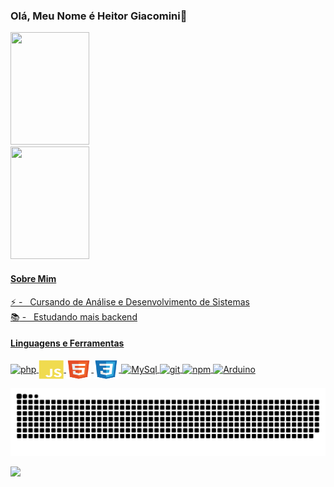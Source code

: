 
### Olá, Meu Nome é Heitor Giacomini👋

<div>
 <a href="https://github.com/heitorgiacominibrasil">
  <img width="50%" height="180em" src="https://github-readme-stats.vercel.app/api?username=heitorgiacominibrasil&layout=compact&show_icons=true&theme=dracula&include_all_commits=true&count_private=true"/>
  <img width="50%" height="180em" src="https://github-readme-stats.vercel.app/api/top-langs/?username=heitorgiacominibrasil&layout=compact&langs_count=8&theme=dracula"/>
</div>

#### Sobre Mim
⚡ - &nbsp; Cursando de Análise e Desenvolvimento de Sistemas <br>
:books: - &nbsp; Estudando mais backend 
 
 
  
 #### Linguagens e Ferramentas
  
<div style="display: inline_block">
  <img align="center" alt="php" height="30" width="40" src="https://cdn.jsdelivr.net/gh/devicons/devicon/icons/php/php-original.svg">
  <img align="center" alt="Js" height="30" width="40" src="https://raw.githubusercontent.com/devicons/devicon/master/icons/javascript/javascript-plain.svg">
  <img align="center" alt="HTML" height="30" width="40" src="https://raw.githubusercontent.com/devicons/devicon/master/icons/html5/html5-original.svg">
  <img align="center" alt="CSS" height="30" width="40" src="https://raw.githubusercontent.com/devicons/devicon/master/icons/css3/css3-original.svg">
  <img align="center" alt="MySql" height="50" width="60"  src="https://cdn.jsdelivr.net/gh/devicons/devicon/icons/mysql/mysql-original-wordmark.svg" />
  <img align="center" alt="git" height="50" width="60" src="https://cdn.jsdelivr.net/gh/devicons/devicon/icons/git/git-original-wordmark.svg" />
  <img align="center" alt="npm" height="50" width="60" src="https://cdn.jsdelivr.net/gh/devicons/devicon/icons/npm/npm-original-wordmark.svg" />
  <img align="center" alt="Arduino" height="50" width="60" src="https://cdn.jsdelivr.net/gh/devicons/devicon/icons/arduino/arduino-original-wordmark.svg" />
</div>
 
 
 
 ![Snake animation](https://github.com/heitorgiacominibrasil/heitorgiacominibrasil/blob/output/github-contribution-grid-snake.svg)

<div> 
    <a href="https://www.linkedin.com/in/heitor-da-silva-giacomini-2b281ab4/" target="_blank"><img src="https://img.shields.io/badge/linkedin-%230077B5.svg?style=for-the-badge&logo=linkedin&logoColor=white" target="_blank"></a>
</div>


